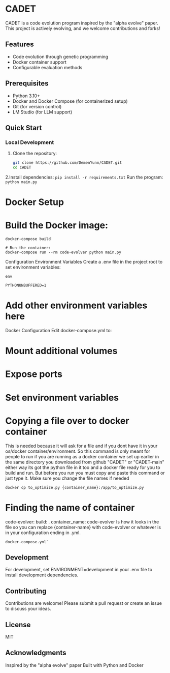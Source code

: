 # CADET

CADET is a code evolution program inspired by the "alpha evolve" paper. This project is actively evolving, and we welcome contributions and forks!

## Features

- Code evolution through genetic programming
- Docker container support
- Configurable evaluation methods

## Prerequisites

- Python 3.10+
- Docker and Docker Compose (for containerized setup)
- Git (for version control)
- LM Studio (for LLM support)
## Quick Start

### Local Development

1. Clone the repository:
   ```bash
   git clone https://github.com/DemenYunn/CADET.git
   cd CADET
   ```
2.Install dependencies:
```pip install -r requirements.txt```
Run the program:
```python main.py```

# Docker Setup

# Build the Docker image:

```docker-compose build```
```
# Run the container:
docker-compose run --rm code-evolver python main.py
```
Configuration
Environment Variables
Create a .env file in the project root to set environment variables:
```
env
```

```PYTHONUNBUFFERED=1```

# Add other environment variables here
Docker Configuration
Edit docker-compose.yml to:

# Mount additional volumes
# Expose ports
# Set environment variables

# Copying a file over to docker container
This is needed because it will ask for a file and if you dont have it in your os/docker container/environment. So this command is only meant for people to run if you are running as a docker container we set up earlier in the same directory you downloaded from github "CADET" or "CADET-main" either way its got the python file in it too and a docker file ready for you to build and run. But before you run you must copy and paste this command or just type it. Make sure you change the file names if needed
```
docker cp to_optimize.py {container_name}:/app/to_optimize.py
```
# Finding the name of container
code-evolver:
    build: .
    container_name: code-evolver
Is how it looks in the file so you can replace {container-name} with code-evolver
or whatever is in your configuration ending in .yml.
```
docker-compose.yml`
```


## Development
For development, set ENVIRONMENT=development in your .env file to install development dependencies.

## Contributing
Contributions are welcome! Please submit a pull request or create an issue to discuss your ideas.

## License
MIT

## Acknowledgments
Inspired by the "alpha evolve" paper
Built with Python and Docker

